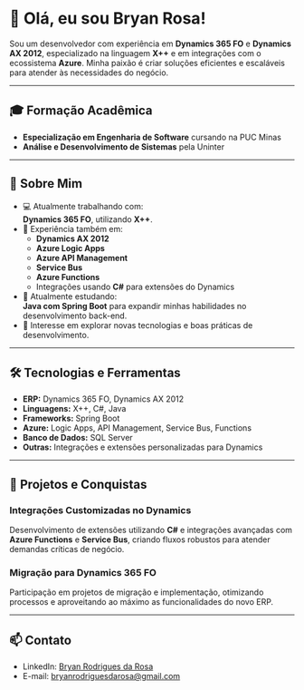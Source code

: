 # 👋 Olá, eu sou Bryan Rosa!  

Sou um desenvolvedor com experiência em **Dynamics 365 FO** e **Dynamics AX 2012**, especializado na linguagem **X++** e em integrações com o ecossistema **Azure**. Minha paixão é criar soluções eficientes e escaláveis para atender às necessidades do negócio.  

---

## 🎓 Formação Acadêmica

- **Especialização em Engenharia de Software** cursando na PUC Minas  
- **Análise e Desenvolvimento de Sistemas** pela Uninter  

---

## 🚀 Sobre Mim

- 💻 Atualmente trabalhando com:  
  **Dynamics 365 FO**, utilizando **X++**.  
- 🌟 Experiência também em:  
  - **Dynamics AX 2012**  
  - **Azure Logic Apps**  
  - **Azure API Management**  
  - **Service Bus**  
  - **Azure Functions**  
  - Integrações usando **C#** para extensões do Dynamics  
- 📘 Atualmente estudando:  
  **Java com Spring Boot** para expandir minhas habilidades no desenvolvimento back-end.  
- 🎯 Interesse em explorar novas tecnologias e boas práticas de desenvolvimento.  

---

## 🛠️ Tecnologias e Ferramentas

- **ERP:** Dynamics 365 FO, Dynamics AX 2012  
- **Linguagens:** X++, C#, Java  
- **Frameworks:** Spring Boot  
- **Azure:** Logic Apps, API Management, Service Bus, Functions  
- **Banco de Dados:** SQL Server  
- **Outras:** Integrações e extensões personalizadas para Dynamics  

---

## 🌟 Projetos e Conquistas

### Integrações Customizadas no Dynamics  
Desenvolvimento de extensões utilizando **C#** e integrações avançadas com **Azure Functions** e **Service Bus**, criando fluxos robustos para atender demandas críticas de negócio.  

### Migração para Dynamics 365 FO  
Participação em projetos de migração e implementação, otimizando processos e aproveitando ao máximo as funcionalidades do novo ERP.  

---

## 📫 Contato  

- LinkedIn: [Bryan Rodrigues da Rosa](https://www.linkedin.com/in/bryan-rodrigues-da-rosa-169168182/)  
- E-mail: [bryanrodriguesdarosa@gmail.com](mailto:bryanrodriguesdarosa@gmail.com)  
